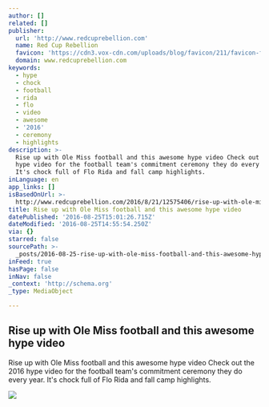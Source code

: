 ```yaml
---
author: []
related: []
publisher:
  url: 'http://www.redcuprebellion.com'
  name: Red Cup Rebellion
  favicon: 'https://cdn3.vox-cdn.com/uploads/blog/favicon/211/favicon-f8994e31.ico'
  domain: www.redcuprebellion.com
keywords:
  - hype
  - chock
  - football
  - rida
  - flo
  - video
  - awesome
  - '2016'
  - ceremony
  - highlights
description: >-
  Rise up with Ole Miss football and this awesome hype video Check out the 2016
  hype video for the football team's commitment ceremony they do every year.
  It's chock full of Flo Rida and fall camp highlights.
inLanguage: en
app_links: []
isBasedOnUrl: >-
  http://www.redcuprebellion.com/2016/8/21/12575406/rise-up-with-ole-miss-football-with-this-awesome-hype-video
title: Rise up with Ole Miss football and this awesome hype video
datePublished: '2016-08-25T15:01:26.715Z'
dateModified: '2016-08-25T14:55:54.250Z'
via: {}
starred: false
sourcePath: >-
  _posts/2016-08-25-rise-up-with-ole-miss-football-and-this-awesome-hype-video.md
inFeed: true
hasPage: false
inNav: false
_context: 'http://schema.org'
_type: MediaObject

---
```

<article style=""><h1>Rise up with Ole Miss football and this awesome hype video</h1><p>Rise up with Ole Miss football and this awesome hype video Check out the 2016 hype video for the football team's commitment ceremony they do every year. It's chock full of Flo Rida and fall camp highlights.</p><img src="https://cdn3.vox-cdn.com/uploads/chorus_asset/file/6971989/Screen_Shot_2016-08-21_at_11.58.51_AM.0.0.0.png" /></article>